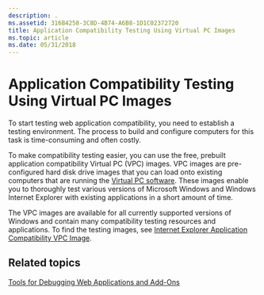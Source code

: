```yaml
---
description: .
ms.assetid: 316B4258-3C8D-4B74-A6B8-1D1C02372720
title: Application Compatibility Testing Using Virtual PC Images
ms.topic: article
ms.date: 05/31/2018
---
```


# Application Compatibility Testing Using Virtual PC Images

To start testing web application compatibility, you need to establish a testing environment. The process to build and configure computers for this task is time-consuming and often costly.

To make compatibility testing easier, you can use the free, prebuilt application compatibility Virtual PC (VPC) images. VPC images are pre-configured hard disk drive images that you can load onto existing computers that are running the [Virtual PC software](https://support.microsoft.com/help/14223/windows-xp-end-of-support). These images enable you to thoroughly test various versions of Microsoft Windows and Windows Internet Explorer with existing applications in a short amount of time.

The VPC images are available for all currently supported versions of Windows and contain many compatibility testing resources and applications. To find the testing images, see [Internet Explorer Application Compatibility VPC Image](https://www.microsoft.com/Downloads/details.aspx?FamilyID=21eabb90-958f-4b64-b5f1-73d0a413c8ef&amp;displaylang=en).

## Related topics

<dl> <dt>

[Tools for Debugging Web Applications and Add-Ons](tools-for-debugging-web-applications-and-add-ons.md)
</dt> </dl>

 

 




